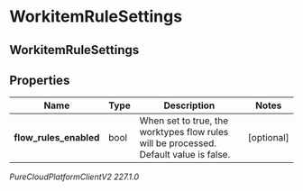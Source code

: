 # WorkitemRuleSettings

## WorkitemRuleSettings

## Properties

|Name | Type | Description | Notes|
|------------ | ------------- | ------------- | -------------|
| **flow_rules_enabled** | bool | When set to true, the worktypes flow rules will be processed. Default value is false. | [optional] |



_PureCloudPlatformClientV2 227.1.0_
